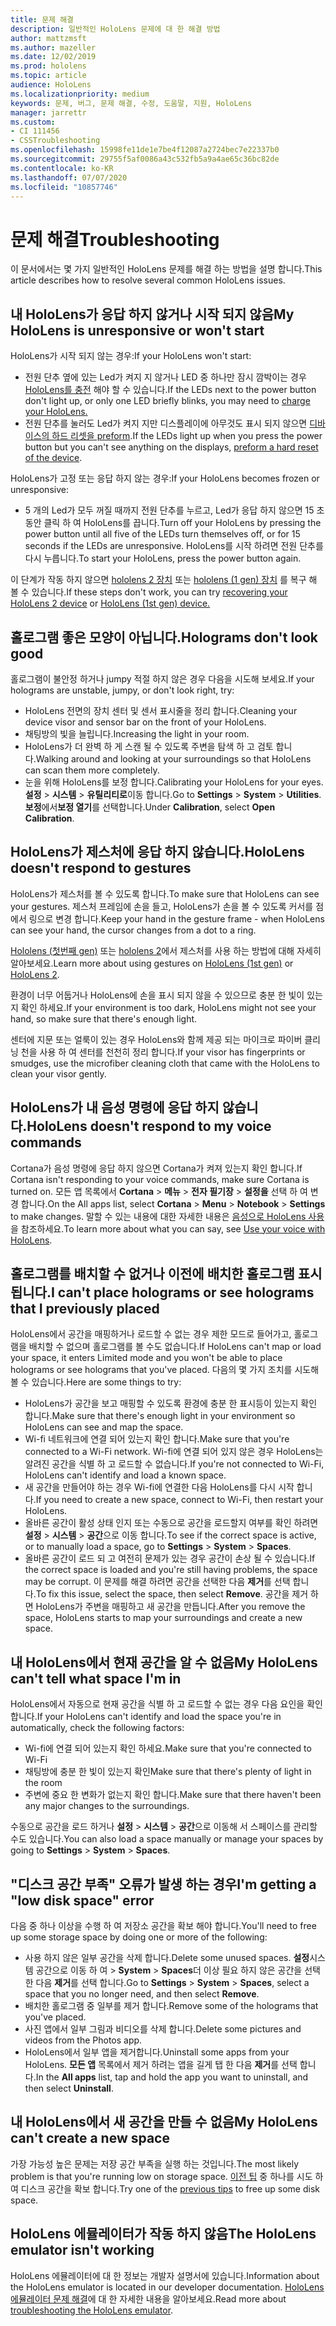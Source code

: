 ```yaml
---
title: 문제 해결
description: 일반적인 HoloLens 문제에 대 한 해결 방법
author: mattzmsft
ms.author: mazeller
ms.date: 12/02/2019
ms.prod: hololens
ms.topic: article
audience: HoloLens
ms.localizationpriority: medium
keywords: 문제, 버그, 문제 해결, 수정, 도움말, 지원, HoloLens
manager: jarrettr
ms.custom:
- CI 111456
- CSSTroubleshooting
ms.openlocfilehash: 15998fe11de1e7be4f12087a2724bec7e22337b0
ms.sourcegitcommit: 29755f5af0086a43c532fb5a9a4ae65c36bc82de
ms.contentlocale: ko-KR
ms.lasthandoff: 07/07/2020
ms.locfileid: "10857746"
---
```

# <span data-ttu-id="d71a3-104">문제 해결</span><span class="sxs-lookup"><span data-stu-id="d71a3-104">Troubleshooting</span></span>

<span data-ttu-id="d71a3-105">이 문서에서는 몇 가지 일반적인 HoloLens 문제를 해결 하는 방법을 설명 합니다.</span><span class="sxs-lookup"><span data-stu-id="d71a3-105">This article describes how to resolve several common HoloLens issues.</span></span>

## <span data-ttu-id="d71a3-106">내 HoloLens가 응답 하지 않거나 시작 되지 않음</span><span class="sxs-lookup"><span data-stu-id="d71a3-106">My HoloLens is unresponsive or won't start</span></span>

<span data-ttu-id="d71a3-107">HoloLens가 시작 되지 않는 경우:</span><span class="sxs-lookup"><span data-stu-id="d71a3-107">If your HoloLens won't start:</span></span>

- <span data-ttu-id="d71a3-108">전원 단추 옆에 있는 Led가 켜지 지 않거나 LED 중 하나만 잠시 깜박이는 경우 [HoloLens를 충전](hololens-recovery.md#charging-the-device) 해야 할 수 있습니다.</span><span class="sxs-lookup"><span data-stu-id="d71a3-108">If the LEDs next to the power button don't light up, or only one LED briefly blinks, you may need to [charge your HoloLens.](hololens-recovery.md#charging-the-device)</span></span>
- <span data-ttu-id="d71a3-109">전원 단추를 눌러도 Led가 켜지 지만 디스플레이에 아무것도 표시 되지 않으면 [디바이스의 하드 리셋을 preform](hololens-recovery.md#hard-reset-procedure).</span><span class="sxs-lookup"><span data-stu-id="d71a3-109">If the LEDs light up when you press the power button but you can't see anything on the displays, [preform a hard reset of the device](hololens-recovery.md#hard-reset-procedure).</span></span>

<span data-ttu-id="d71a3-110">HoloLens가 고정 또는 응답 하지 않는 경우:</span><span class="sxs-lookup"><span data-stu-id="d71a3-110">If your HoloLens becomes frozen or unresponsive:</span></span>

- <span data-ttu-id="d71a3-111">5 개의 Led가 모두 꺼질 때까지 전원 단추를 누르고, Led가 응답 하지 않으면 15 초 동안 클릭 하 여 HoloLens를 끕니다.</span><span class="sxs-lookup"><span data-stu-id="d71a3-111">Turn off your HoloLens by pressing the power button until all five of the LEDs turn themselves off, or for 15 seconds if the LEDs are unresponsive.</span></span> <span data-ttu-id="d71a3-112">HoloLens를 시작 하려면 전원 단추를 다시 누릅니다.</span><span class="sxs-lookup"><span data-stu-id="d71a3-112">To start your HoloLens, press the power button again.</span></span>

<span data-ttu-id="d71a3-113">이 단계가 작동 하지 않으면 [hololens 2 장치](hololens-recovery.md) 또는 [hololens (1 gen) 장치](hololens1-recovery.md) 를 복구 해 볼 수 있습니다.</span><span class="sxs-lookup"><span data-stu-id="d71a3-113">If these steps don't work, you can try [recovering your HoloLens 2 device](hololens-recovery.md) or [HoloLens (1st gen) device.](hololens1-recovery.md)</span></span>

## <span data-ttu-id="d71a3-114">홀로그램 좋은 모양이 아닙니다.</span><span class="sxs-lookup"><span data-stu-id="d71a3-114">Holograms don't look good</span></span>

<span data-ttu-id="d71a3-115">홀로그램이 불안정 하거나 jumpy 적절 하지 않은 경우 다음을 시도해 보세요.</span><span class="sxs-lookup"><span data-stu-id="d71a3-115">If your holograms are unstable, jumpy, or don't look right, try:</span></span>

- <span data-ttu-id="d71a3-116">HoloLens 전면의 장치 센터 및 센서 표시줄을 정리 합니다.</span><span class="sxs-lookup"><span data-stu-id="d71a3-116">Cleaning your device visor and sensor bar on the front of your HoloLens.</span></span>
- <span data-ttu-id="d71a3-117">채팅방의 빛을 늘립니다.</span><span class="sxs-lookup"><span data-stu-id="d71a3-117">Increasing the light in your room.</span></span>
- <span data-ttu-id="d71a3-118">HoloLens가 더 완벽 하 게 스캔 될 수 있도록 주변을 탐색 하 고 검토 합니다.</span><span class="sxs-lookup"><span data-stu-id="d71a3-118">Walking around and looking at your surroundings so that HoloLens can scan them more completely.</span></span>
- <span data-ttu-id="d71a3-119">눈을 위해 HoloLens를 보정 합니다.</span><span class="sxs-lookup"><span data-stu-id="d71a3-119">Calibrating your HoloLens for your eyes.</span></span> <span data-ttu-id="d71a3-120">**설정**  >  **시스템**  >  **유틸리티로**이동 합니다.</span><span class="sxs-lookup"><span data-stu-id="d71a3-120">Go to **Settings** > **System** > **Utilities**.</span></span> <span data-ttu-id="d71a3-121">**보정**에서**보정 열기**를 선택합니다.</span><span class="sxs-lookup"><span data-stu-id="d71a3-121">Under **Calibration**, select **Open Calibration**.</span></span>

## <span data-ttu-id="d71a3-122">HoloLens가 제스처에 응답 하지 않습니다.</span><span class="sxs-lookup"><span data-stu-id="d71a3-122">HoloLens doesn't respond to gestures</span></span>

<span data-ttu-id="d71a3-123">HoloLens가 제스처를 볼 수 있도록 합니다.</span><span class="sxs-lookup"><span data-stu-id="d71a3-123">To make sure that HoloLens can see your gestures.</span></span>  <span data-ttu-id="d71a3-124">제스처 프레임에 손을 들고, HoloLens가 손을 볼 수 있도록 커서를 점에서 링으로 변경 합니다.</span><span class="sxs-lookup"><span data-stu-id="d71a3-124">Keep your hand in the gesture frame - when HoloLens can see your hand, the cursor changes from a dot to a ring.</span></span>

<span data-ttu-id="d71a3-125">[Hololens (첫번째 gen)](hololens1-basic-usage.md#use-hololens-with-your-hands) 또는 [hololens 2](hololens2-basic-usage.md#the-hand-tracking-frame)에서 제스처를 사용 하는 방법에 대해 자세히 알아보세요.</span><span class="sxs-lookup"><span data-stu-id="d71a3-125">Learn more about using gestures on [HoloLens (1st gen)](hololens1-basic-usage.md#use-hololens-with-your-hands) or [HoloLens 2](hololens2-basic-usage.md#the-hand-tracking-frame).</span></span>

<span data-ttu-id="d71a3-126">환경이 너무 어둡거나 HoloLens에 손을 표시 되지 않을 수 있으므로 충분 한 빛이 있는지 확인 하세요.</span><span class="sxs-lookup"><span data-stu-id="d71a3-126">If your environment is too dark, HoloLens might not see your hand, so make sure that there's enough light.</span></span>

<span data-ttu-id="d71a3-127">센터에 지문 또는 얼룩이 있는 경우 HoloLens와 함께 제공 되는 마이크로 파이버 클리닝 천을 사용 하 여 센터를 천천히 정리 합니다.</span><span class="sxs-lookup"><span data-stu-id="d71a3-127">If your visor has fingerprints or smudges, use the microfiber cleaning cloth that came with the HoloLens to clean your visor gently.</span></span>

## <span data-ttu-id="d71a3-128">HoloLens가 내 음성 명령에 응답 하지 않습니다.</span><span class="sxs-lookup"><span data-stu-id="d71a3-128">HoloLens doesn't respond to my voice commands</span></span>

<span data-ttu-id="d71a3-129">Cortana가 음성 명령에 응답 하지 않으면 Cortana가 켜져 있는지 확인 합니다.</span><span class="sxs-lookup"><span data-stu-id="d71a3-129">If Cortana isn't responding to your voice commands, make sure Cortana is turned on.</span></span> <span data-ttu-id="d71a3-130">모든 앱 목록에서 **Cortana**  >  **메뉴**  >  **전자 필기장**  >  **설정을** 선택 하 여 변경 합니다.</span><span class="sxs-lookup"><span data-stu-id="d71a3-130">On the All apps list, select **Cortana** > **Menu** > **Notebook** > **Settings** to make changes.</span></span> <span data-ttu-id="d71a3-131">말할 수 있는 내용에 대한 자세한 내용은 [음성으로 HoloLens 사용](hololens-cortana.md)을 참조하세요.</span><span class="sxs-lookup"><span data-stu-id="d71a3-131">To learn more about what you can say, see [Use your voice with HoloLens](hololens-cortana.md).</span></span>

## <span data-ttu-id="d71a3-132">홀로그램를 배치할 수 없거나 이전에 배치한 홀로그램 표시 됩니다.</span><span class="sxs-lookup"><span data-stu-id="d71a3-132">I can't place holograms or see holograms that I previously placed</span></span>

<span data-ttu-id="d71a3-133">HoloLens에서 공간을 매핑하거나 로드할 수 없는 경우 제한 모드로 들어가고, 홀로그램을 배치할 수 없으며 홀로그램를 볼 수도 없습니다.</span><span class="sxs-lookup"><span data-stu-id="d71a3-133">If HoloLens can't map or load your space, it enters Limited mode and you won't be able to place holograms or see holograms that you've placed.</span></span> <span data-ttu-id="d71a3-134">다음의 몇 가지 조치를 시도해 볼 수 있습니다.</span><span class="sxs-lookup"><span data-stu-id="d71a3-134">Here are some things to try:</span></span>

- <span data-ttu-id="d71a3-135">HoloLens가 공간을 보고 매핑할 수 있도록 환경에 충분 한 표시등이 있는지 확인 합니다.</span><span class="sxs-lookup"><span data-stu-id="d71a3-135">Make sure that there's enough light in your environment so HoloLens can see and map the space.</span></span>
- <span data-ttu-id="d71a3-136">Wi-fi 네트워크에 연결 되어 있는지 확인 합니다.</span><span class="sxs-lookup"><span data-stu-id="d71a3-136">Make sure that you're connected to a Wi-Fi network.</span></span> <span data-ttu-id="d71a3-137">Wi-fi에 연결 되어 있지 않은 경우 HoloLens는 알려진 공간을 식별 하 고 로드할 수 없습니다.</span><span class="sxs-lookup"><span data-stu-id="d71a3-137">If you're not connected to Wi-Fi, HoloLens can't identify and load a known space.</span></span>
- <span data-ttu-id="d71a3-138">새 공간을 만들어야 하는 경우 Wi-fi에 연결한 다음 HoloLens를 다시 시작 합니다.</span><span class="sxs-lookup"><span data-stu-id="d71a3-138">If you need to create a new space, connect to Wi-Fi, then restart your HoloLens.</span></span>
- <span data-ttu-id="d71a3-139">올바른 공간이 활성 상태 인지 또는 수동으로 공간을 로드할지 여부를 확인 하려면 **설정**  >  **시스템**  >  **공간**으로 이동 합니다.</span><span class="sxs-lookup"><span data-stu-id="d71a3-139">To see if the correct space is active, or to manually load a space, go to **Settings** > **System** > **Spaces**.</span></span>
- <span data-ttu-id="d71a3-140">올바른 공간이 로드 되 고 여전히 문제가 있는 경우 공간이 손상 될 수 있습니다.</span><span class="sxs-lookup"><span data-stu-id="d71a3-140">If the correct space is loaded and you're still having problems, the space may be corrupt.</span></span> <span data-ttu-id="d71a3-141">이 문제를 해결 하려면 공간을 선택한 다음 **제거**를 선택 합니다.</span><span class="sxs-lookup"><span data-stu-id="d71a3-141">To fix this issue, select the space, then select **Remove**.</span></span> <span data-ttu-id="d71a3-142">공간을 제거 하면 HoloLens가 주변을 매핑하고 새 공간을 만듭니다.</span><span class="sxs-lookup"><span data-stu-id="d71a3-142">After you remove the space, HoloLens starts to map your surroundings and create a new space.</span></span>

## <span data-ttu-id="d71a3-143">내 HoloLens에서 현재 공간을 알 수 없음</span><span class="sxs-lookup"><span data-stu-id="d71a3-143">My HoloLens can't tell what space I'm in</span></span>

<span data-ttu-id="d71a3-144">HoloLens에서 자동으로 현재 공간을 식별 하 고 로드할 수 없는 경우 다음 요인을 확인 합니다.</span><span class="sxs-lookup"><span data-stu-id="d71a3-144">If your HoloLens can't identify and load the space you're in automatically, check the following factors:</span></span>

- <span data-ttu-id="d71a3-145">Wi-fi에 연결 되어 있는지 확인 하세요.</span><span class="sxs-lookup"><span data-stu-id="d71a3-145">Make sure that you're connected to Wi-Fi</span></span>
- <span data-ttu-id="d71a3-146">채팅방에 충분 한 빛이 있는지 확인</span><span class="sxs-lookup"><span data-stu-id="d71a3-146">Make sure that there's plenty of light in the room</span></span>
- <span data-ttu-id="d71a3-147">주변에 중요 한 변화가 없는지 확인 합니다.</span><span class="sxs-lookup"><span data-stu-id="d71a3-147">Make sure that there haven't been any major changes to the surroundings.</span></span>

<span data-ttu-id="d71a3-148">수동으로 공간을 로드 하거나 **설정**  >  **시스템**  >  **공간**으로 이동해 서 스페이스를 관리할 수도 있습니다.</span><span class="sxs-lookup"><span data-stu-id="d71a3-148">You can also load a space manually or manage your spaces by going to **Settings** > **System** > **Spaces**.</span></span>

## <span data-ttu-id="d71a3-149">"디스크 공간 부족" 오류가 발생 하는 경우</span><span class="sxs-lookup"><span data-stu-id="d71a3-149">I'm getting a "low disk space" error</span></span>

<span data-ttu-id="d71a3-150">다음 중 하나 이상을 수행 하 여 저장소 공간을 확보 해야 합니다.</span><span class="sxs-lookup"><span data-stu-id="d71a3-150">You'll need to free up some storage space by doing one or more of the following:</span></span>

- <span data-ttu-id="d71a3-151">사용 하지 않은 일부 공간을 삭제 합니다.</span><span class="sxs-lookup"><span data-stu-id="d71a3-151">Delete some unused spaces.</span></span> <span data-ttu-id="d71a3-152">**설정**시스템 공간으로 이동 하 여  >  **System**  >  **Spaces**더 이상 필요 하지 않은 공간을 선택한 다음 **제거**를 선택 합니다.</span><span class="sxs-lookup"><span data-stu-id="d71a3-152">Go to **Settings** > **System** > **Spaces**, select a space that you no longer need, and then select **Remove**.</span></span>
- <span data-ttu-id="d71a3-153">배치한 홀로그램 중 일부를 제거 합니다.</span><span class="sxs-lookup"><span data-stu-id="d71a3-153">Remove some of the holograms that you've placed.</span></span>
- <span data-ttu-id="d71a3-154">사진 앱에서 일부 그림과 비디오를 삭제 합니다.</span><span class="sxs-lookup"><span data-stu-id="d71a3-154">Delete some pictures and videos from the Photos app.</span></span>
- <span data-ttu-id="d71a3-155">HoloLens에서 일부 앱을 제거합니다.</span><span class="sxs-lookup"><span data-stu-id="d71a3-155">Uninstall some apps from your HoloLens.</span></span> <span data-ttu-id="d71a3-156">**모든 앱** 목록에서 제거 하려는 앱을 길게 탭 한 다음 **제거**를 선택 합니다.</span><span class="sxs-lookup"><span data-stu-id="d71a3-156">In the **All apps** list, tap and hold the app you want to uninstall, and then select **Uninstall**.</span></span>

## <span data-ttu-id="d71a3-157">내 HoloLens에서 새 공간을 만들 수 없음</span><span class="sxs-lookup"><span data-stu-id="d71a3-157">My HoloLens can't create a new space</span></span>

<span data-ttu-id="d71a3-158">가장 가능성 높은 문제는 저장 공간 부족을 실행 하는 것입니다.</span><span class="sxs-lookup"><span data-stu-id="d71a3-158">The most likely problem is that you're running low on storage space.</span></span> <span data-ttu-id="d71a3-159">[이전 팁](#im-getting-a-low-disk-space-error) 중 하나를 시도 하 여 디스크 공간을 확보 합니다.</span><span class="sxs-lookup"><span data-stu-id="d71a3-159">Try one of the [previous tips](#im-getting-a-low-disk-space-error) to free up some disk space.</span></span>

## <span data-ttu-id="d71a3-160">HoloLens 에뮬레이터가 작동 하지 않음</span><span class="sxs-lookup"><span data-stu-id="d71a3-160">The HoloLens emulator isn't working</span></span>

<span data-ttu-id="d71a3-161">HoloLens 에뮬레이터에 대 한 정보는 개발자 설명서에 있습니다.</span><span class="sxs-lookup"><span data-stu-id="d71a3-161">Information about the HoloLens emulator is located in our developer documentation.</span></span>  <span data-ttu-id="d71a3-162">[HoloLens 에뮬레이터 문제 해결](https://docs.microsoft.com/windows/mixed-reality/using-the-hololens-emulator#troubleshooting)에 대 한 자세한 내용을 알아보세요.</span><span class="sxs-lookup"><span data-stu-id="d71a3-162">Read more about [troubleshooting the HoloLens emulator](https://docs.microsoft.com/windows/mixed-reality/using-the-hololens-emulator#troubleshooting).</span></span>
